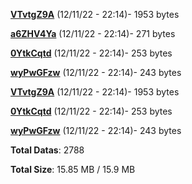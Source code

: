 [**VTvtgZ9A**](/data/VTvtgZ9A.txt) (12/11/22 - 22:14)- 1953 bytes

[**a6ZHV4Ya**](/data/a6ZHV4Ya.txt) (12/11/22 - 22:14)- 271 bytes

[**0YtkCqtd**](/data/0YtkCqtd.txt) (12/11/22 - 22:14)- 253 bytes

[**wyPwGFzw**](/data/wyPwGFzw.txt) (12/11/22 - 22:14)- 243 bytes

[**VTvtgZ9A**](/data/VTvtgZ9A.txt) (12/11/22 - 22:14)- 1953 bytes

[**0YtkCqtd**](/data/0YtkCqtd.txt) (12/11/22 - 22:14)- 253 bytes

[**wyPwGFzw**](/data/wyPwGFzw.txt) (12/11/22 - 22:14)- 243 bytes

**Total Datas**: 2788

**Total Size**: 15.85 MB / 15.9 MB